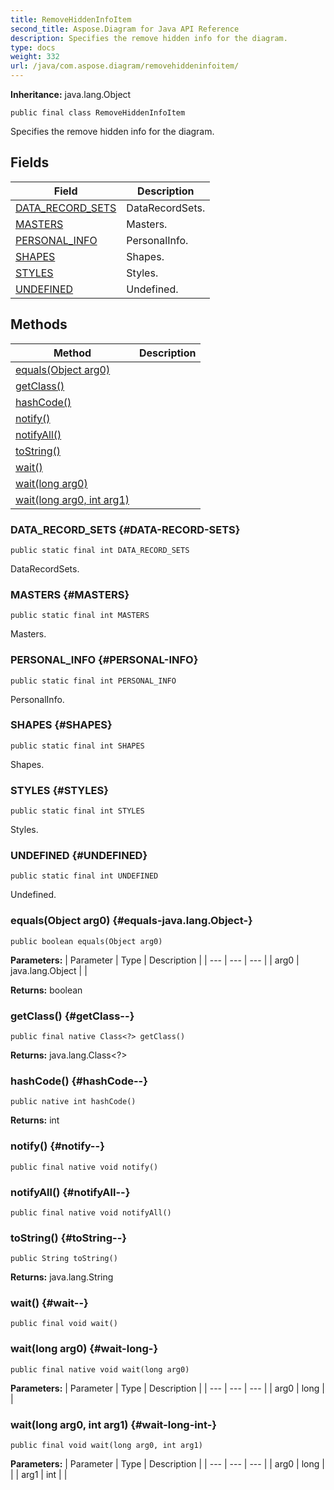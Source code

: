```yaml
---
title: RemoveHiddenInfoItem
second_title: Aspose.Diagram for Java API Reference
description: Specifies the remove hidden info for the diagram.
type: docs
weight: 332
url: /java/com.aspose.diagram/removehiddeninfoitem/
---
```


**Inheritance:**
java.lang.Object
```
public final class RemoveHiddenInfoItem
```

Specifies the remove hidden info for the diagram.
## Fields

| Field | Description |
| --- | --- |
| [DATA_RECORD_SETS](#DATA-RECORD-SETS) | DataRecordSets. |
| [MASTERS](#MASTERS) | Masters. |
| [PERSONAL_INFO](#PERSONAL-INFO) | PersonalInfo. |
| [SHAPES](#SHAPES) | Shapes. |
| [STYLES](#STYLES) | Styles. |
| [UNDEFINED](#UNDEFINED) | Undefined. |
## Methods

| Method | Description |
| --- | --- |
| [equals(Object arg0)](#equals-java.lang.Object-) |  |
| [getClass()](#getClass--) |  |
| [hashCode()](#hashCode--) |  |
| [notify()](#notify--) |  |
| [notifyAll()](#notifyAll--) |  |
| [toString()](#toString--) |  |
| [wait()](#wait--) |  |
| [wait(long arg0)](#wait-long-) |  |
| [wait(long arg0, int arg1)](#wait-long-int-) |  |
### DATA_RECORD_SETS {#DATA-RECORD-SETS}
```
public static final int DATA_RECORD_SETS
```


DataRecordSets.

### MASTERS {#MASTERS}
```
public static final int MASTERS
```


Masters.

### PERSONAL_INFO {#PERSONAL-INFO}
```
public static final int PERSONAL_INFO
```


PersonalInfo.

### SHAPES {#SHAPES}
```
public static final int SHAPES
```


Shapes.

### STYLES {#STYLES}
```
public static final int STYLES
```


Styles.

### UNDEFINED {#UNDEFINED}
```
public static final int UNDEFINED
```


Undefined.

### equals(Object arg0) {#equals-java.lang.Object-}
```
public boolean equals(Object arg0)
```




**Parameters:**
| Parameter | Type | Description |
| --- | --- | --- |
| arg0 | java.lang.Object |  |

**Returns:**
boolean
### getClass() {#getClass--}
```
public final native Class<?> getClass()
```




**Returns:**
java.lang.Class<?>
### hashCode() {#hashCode--}
```
public native int hashCode()
```




**Returns:**
int
### notify() {#notify--}
```
public final native void notify()
```




### notifyAll() {#notifyAll--}
```
public final native void notifyAll()
```




### toString() {#toString--}
```
public String toString()
```




**Returns:**
java.lang.String
### wait() {#wait--}
```
public final void wait()
```




### wait(long arg0) {#wait-long-}
```
public final native void wait(long arg0)
```




**Parameters:**
| Parameter | Type | Description |
| --- | --- | --- |
| arg0 | long |  |

### wait(long arg0, int arg1) {#wait-long-int-}
```
public final void wait(long arg0, int arg1)
```




**Parameters:**
| Parameter | Type | Description |
| --- | --- | --- |
| arg0 | long |  |
| arg1 | int |  |

